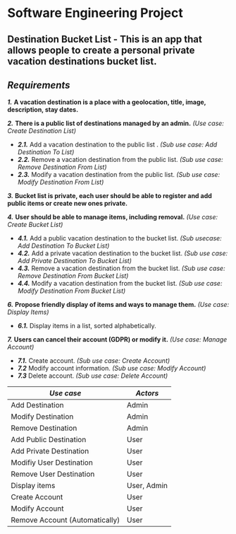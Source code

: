 # **Software Engineering Project**

## **Destination Bucket List** - This is an app that allows people to create a personal private vacation destinations bucket list.

## **_Requirements_**

<!-- TODO - Requirement 1 -->

**_1._** **A vacation destination is a place with a geolocation, title, image, description, stay dates.**

<!-- TODO - Requirement 2 -->

**_2._** **There is a public list of destinations managed by an admin.** _(Use case: Create Destination List)_

- **_2.1._** Add a vacation destination to the public list . _(Sub use case: Add Destination To List)_
- **_2.2._** Remove a vacation destination from the public list. _(Sub use case: Remove Destination From List)_
- **_2.3._** Modify a vacation destination from the public list. _(Sub use case: Modify Destination From List)_

<!-- TODO - Requirement 3 -->

**_3._** **Bucket list is private, each user should be able to register and add public items or create new ones private.**

<!-- TODO - Requirement 4 -->

**_4._** **User should be able to manage items, including removal.** _(Use case: Create Bucket List)_

- **_4.1._** Add a public vacation destination to the bucket list. _(Sub usecase: Add Destination To Bucket List)_
- **_4.2._** Add a private vacation destination to the bucket list. _(Sub use case: Add Private Destination To Bucket List)_
- **_4.3._** Remove a vacation destination from the bucket list. _(Sub use case: Remove Destination From Bucket List)_
- **_4.4._** Modify a vacation destination from the bucket list. _(Sub use case: Modify Destination From Bucket List)_

<!-- TODO - Requirement 6 -->

**_6._** **Propose friendly display of items and ways to manage them.** _(Use case: Display Items)_

- **_6.1._** Display items in a list, sorted alphabetically.

<!-- TODO - Requirement 7 -->

**_7._** **Users can cancel their account (GDPR) or modify it.** _(Use case: Manage Account)_

- **_7.1._** Create account. _(Sub use case: Create Account)_
- **_7.2_** Modify account information. _(Sub use case: Modify Account)_
- **_7.3_** Delete account. _(Sub use case: Delete Account)_

| **_Use case_**                 | **_Actors_** |
| ------------------------------ | ------------ |
| Add Destination                | Admin        |
| Modify Destination             | Admin        |
| Remove Destination             | Admin        |
| Add Public Destination         | User         |
| Add Private Destination        | User         |
| Modifiy User Destination       | User         |
| Remove User Destination        | User         |
| Display items                  | User, Admin  |
| Create Account                 | User         |
| Modify Account                 | User         |
| Remove Account (Automatically) | User         |

<!-- TODO - add private destination to public list wihtout stay dates AltFLow -->
